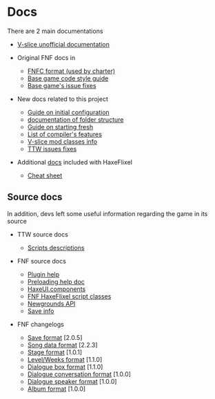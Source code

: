 # Docs

There are 2 main documentations
- [V-slice unofficial documentation](v-slice/V-Slice%20modules.md)
- Original FNF docs in
  - [FNFC format (used by charter)](./base_game/FNFC-SPEC.md)
  - [Base game code style guide](./base_game/CODESTYLE.md)
  - [Base game's issue fixes](./base_game/troubleshooting.md)
- New docs related to this project
  - [Guide on initial configuration](./ttw/Compile%20guide.md)
  - [documentation of folder structure](ttw/Code%20structure.md)
  - [Guide on starting fresh](./ttw/Starting%20fresh.md)
  - [List of compiler's features](./ttw/features.md)
  - [V-slice mod classes info](./ttw/V-Slice%20modules.md)
  - [TTW issues fixes](./ttw/issues.md)

- Additional [docs](https://haxeflixel.com/documentation/) included with HaxeFlixel
  - [Cheat sheet](https://haxeflixel.com/documentation/cheat-sheet/)

## Source docs

In addition, devs left some useful information regarding the game in its source

- TTW source docs
  - [Scripts descriptions](./../source/ttw/README.md)
- FNF source docs
  - [Plugin help](./../source/funkin/util/plugins/README.md)
  - [Preloading help doc](./../source/funkin/ui/transition/preload/README.md)
  - [HaxeUI.components](./../source/funkin/ui/haxeui/components/README.md)
  - [FNF HaxeFlixel script classes](./../source/funkin/modding/base/README.md)
  - [Newgrounds API](./../source/funkin/api/newgrounds/README.md)
  - [Save info](./../source/funkin/data/README.md)

- FNF changelogs
  - [Save format](./../source/funkin/save/changelog.md) [2.0.5]
  - [Song data format](./../source/funkin/data/song/CHANGELOG.md) [2.2.3]
  - [Stage format](./../source/funkin/data/stage/CHANGELOG.md) [1.0.1]
  - [Level/Weeks format](./../source/funkin/data/story/level/CHANGELOG.md) [1.1.0]
  - [Dialogue box format](./../source/funkin/data/dialogue/dialoguebox/CHANGELOG.md) [1.1.0]
  - [Dialogue conversation format](./../source/funkin/data/dialogue/conversation/CHANGELOG.md) [1.0.0]
  - [Dialogue speaker format](../source/funkin/data/dialogue/speaker/CHANGELOG.md) [1.0.0]
  - [Album format](../source/funkin/data/freeplay/album/CHANGELOG.md) [1.0.0]

